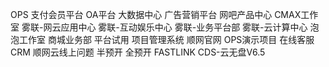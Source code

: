 OPS
支付会员平台
OA平台
大数据中心
广告营销平台
网吧产品中心
CMAX工作室
雾联-网云应用中心
雾联-互动娱乐中心
雾联-业务平台部
雾联-云计算中心
泡泡工作室
商城业务部
平台试用
项目管理系统
顺网官网
OPS演示项目
在线客服CRM
顺网云线上问题
半预开
全预开
FASTLINK
CDS-云无盘V6.5